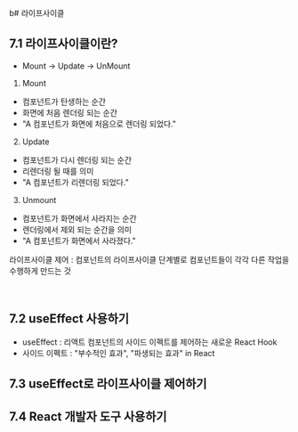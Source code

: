 b# 라이프사이클
## 7.1 라이프사이클이란?
- Mount -> Update -> UnMount
1. Mount
  - 컴포넌트가 탄생하는 순간
  - 화면에 처음 렌더링 되는 순간
  - "A 컴포넌트가 화면에 처음으로 렌더링 되었다."

2. Update
  - 컴포넌트가 다시 렌더링 되는 순간
  - 리렌더링 될 때를 의미
  - "A 컴포넌트가 리렌더링 되었다."

3. Unmount
  - 컴포넌트가 화면에서 사라지는 순간
  - 렌더링에서 제외 되는 순간을 의미
  - "A 컴포넌트가 화면에서 사라졌다."

라이프사이클 제어 : 컴포넌트의 라이프사이클 단계별로 컴포넌트들이 각각 다른 작업을 수행하게 만드는 것

</br>

## 7.2 useEffect 사용하기
- useEffect : 리액트 컴포넌트의 사이드 이펙트를 제어하는 새로운 React Hook
- 사이드 이펙트 : "부수적인 효과", "파생되는 효과" in React


## 7.3 useEffect로 라이프사이클 제어하기



## 7.4 React 개발자 도구 사용하기

